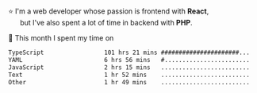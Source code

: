 ⭐ I'm a web developer whose passion is frontend with <b>React</b>,<br/>
&nbsp; &nbsp; &nbsp; but I've also spent a lot of time in backend with <b>PHP</b>.

📅 This month I spent my time on

<!--START_SECTION:waka-->

```txt
TypeScript                 101 hrs 21 mins ######################...   86.11 %
YAML                       6 hrs 56 mins   #........................   05.90 %
JavaScript                 2 hrs 15 mins   .........................   01.91 %
Text                       1 hr 52 mins    .........................   01.60 %
Other                      1 hr 49 mins    .........................   01.54 %
```

<!--END_SECTION:waka-->
